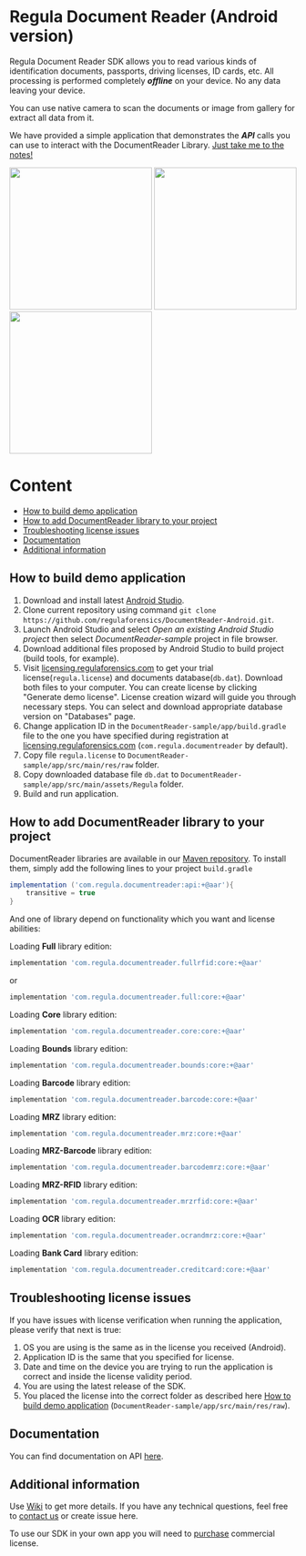 # Regula Document Reader (Android version)

Regula Document Reader SDK allows you to read various kinds of identification documents, passports, driving licenses, ID cards, etc. All processing is performed completely ***offline*** on your device. No any data leaving your device.

You can use native camera to scan the documents or image from gallery for extract all data from it.

We have provided a simple application that demonstrates the ***API*** calls you can use to interact with the DocumentReader Library. [Just take me to the notes!](https://github.com/regulaforensics/DocumentReader-Android/wiki)

<img src="https://img.regulaforensics.com/Screenshots/SDK-5.0/LG_Nexus_5X_1.png" width="250"> <img src="https://img.regulaforensics.com/Screenshots/SDK-5.0/LG_Nexus_5X_2.png" width="250"> <img src="https://img.regulaforensics.com/Screenshots/SDK-5.0/LG_Nexus_5X_3.png" width="250">

# Content

* [How to build demo application](#how-to-build-demo-application)
* [How to add DocumentReader library to your project](#how-to-add-documentreader-library-to-your-project)
* [Troubleshooting license issues](#troubleshooting-license-issues)
* [Documentation](#documentation)
* [Additional information](#additional-information)

## How to build demo application
1. Download and install latest [Android Studio](https://developer.android.com/studio/index.html).
2. Clone current repository using command `git clone https://github.com/regulaforensics/DocumentReader-Android.git`.
3. Launch Android Studio and select _Open an existing Android Studio project_ then select _DocumentReader-sample_ project in file browser.
4. Download additional files proposed by Android Studio to build project (build tools, for example).
5. Visit [licensing.regulaforensics.com](https://licensing.regulaforensics.com) to get your trial license(`regula.license`) and documents database(`db.dat`). Download both files to your computer. You can create license by clicking "Generate demo license". License creation wizard will guide you through necessary steps. You can select and download appropriate database version on "Databases" page.
6. Change application ID in the `DocumentReader-sample/app/build.gradle`  file to the one you have specified during registration at [licensing.regulaforensics.com](https://licensing.regulaforensics.com) (`com.regula.documentreader` by default).
7. Copy file `regula.license` to `DocumentReader-sample/app/src/main/res/raw` folder.
8. Copy downloaded database file  `db.dat` to `DocumentReader-sample/app/src/main/assets/Regula` folder.
9. Build and run application.

## How to add DocumentReader library to your project

DocumentReader libraries are available in our [Maven repository](http://maven.regulaforensics.com/RegulaDocumentReader/com/regula/documentreader/). To install them, simply add the following lines to your project `build.gradle`

```gradle
implementation ('com.regula.documentreader:api:+@aar'){
	transitive = true
}
```

And one of library depend on functionality which you want and license abilities:

Loading **Full** library edition:
```gradle
implementation 'com.regula.documentreader.fullrfid:core:+@aar'
```

or

```gradle
implementation 'com.regula.documentreader.full:core:+@aar'
```

Loading **Core** library edition:
```gradle
implementation 'com.regula.documentreader.core:core:+@aar'
```

Loading **Bounds** library edition:
```gradle
implementation 'com.regula.documentreader.bounds:core:+@aar'
```

Loading **Barcode** library edition:
```gradle
implementation 'com.regula.documentreader.barcode:core:+@aar'
```

Loading **MRZ** library edition:
```gradle
implementation 'com.regula.documentreader.mrz:core:+@aar'
```

Loading **MRZ-Barcode** library edition:
```gradle
implementation 'com.regula.documentreader.barcodemrz:core:+@aar'
```

Loading **MRZ-RFID** library edition:
```gradle
implementation 'com.regula.documentreader.mrzrfid:core:+@aar'
```

Loading **OCR** library edition:
```gradle
implementation 'com.regula.documentreader.ocrandmrz:core:+@aar'
```

Loading **Bank Card** library edition:
```gradle
implementation 'com.regula.documentreader.creditcard:core:+@aar'
```

## <a name="troubleshooting_license_issues"></a> Troubleshooting license issues
If you have issues with license verification when running the application, please verify that next is true:
1. OS you are using is the same as in the license you received (Android).
1. Application ID is the same that you specified for license.
1. Date and time on the device you are trying to run the application is correct and inside the license validity period.
1. You are using the latest release of the SDK.
1. You placed the license into the correct folder as described here [How to build demo application](#how-to-build-demo-application) (`DocumentReader-sample/app/src/main/res/raw`).

## <a name="docs"></a> Documentation
You can find documentation on API [here](https://regulaforensics.github.io/DocumentReader-Android/).

## <a name="additional_information"></a> Additional information
Use [Wiki](https://github.com/regulaforensics/DocumentReader-Android/wiki) to get more details. If you have any technical questions, feel free to [contact us](mailto:support@regulaforensics.com) or create issue here.

To use our SDK in your own app you will need to [purchase](https://pipedrivewebforms.com/form/5f1d771cbe4f844a1f78f8a06fbf94361841159) commercial license.

